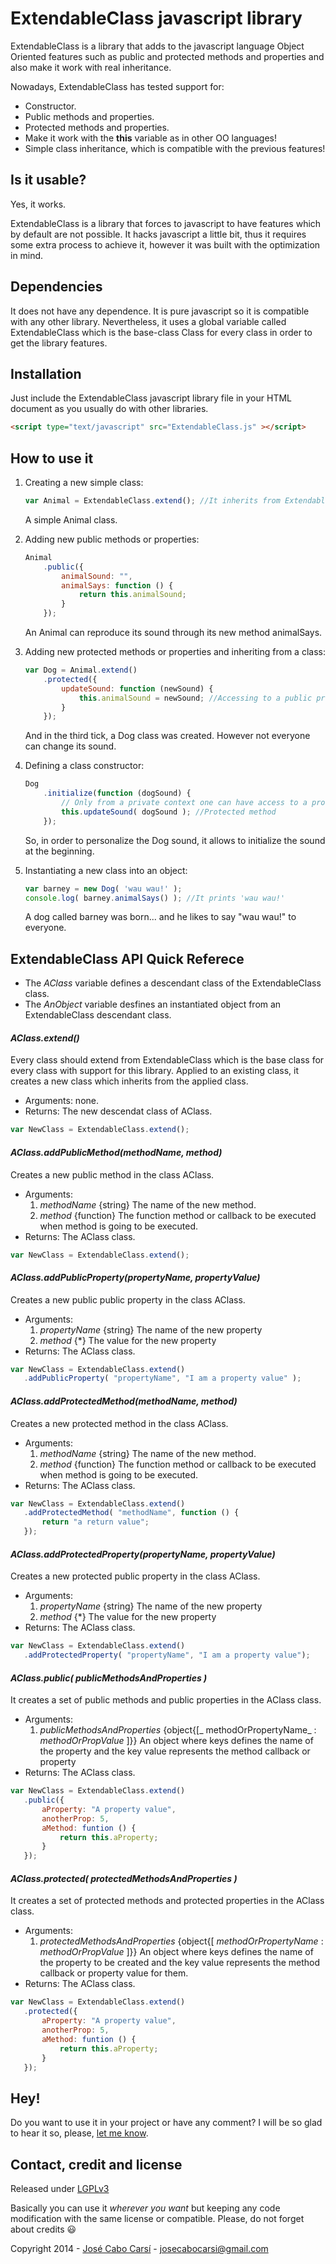 ExtendableClass javascript library
==================================
ExtendableClass is a library that adds to the javascript language Object Oriented features such as public and protected methods and properties and also make it work with real inheritance.

Nowadays, ExtendableClass has tested support for:
 - Constructor.
 - Public methods and properties.
 - Protected methods and properties.
 - Make it work with the **this** variable as in other OO languages!
 - Simple class inheritance, which is compatible with the previous features!

Is it usable?
-------------
Yes, it works.

ExtendableClass is a library that forces to javascript to have features which by default are not possible. It hacks javascript a little bit, thus it requires some extra process to achieve it, however it was built with the optimization in mind.

Dependencies
------------
It does not have any dependence. It is pure javascript so it is compatible with any other library. Nevertheless, it uses a global variable called ExtendableClass which is the base-class Class for every class in order to get the library features.

Installation
------------
Just include the ExtendableClass javascript library file in your HTML document as you usually do with other libraries.

```html
<script type="text/javascript" src="ExtendableClass.js" ></script>
```

How to use it
-------------
1. Creating a new simple class:

	```javascript
	var Animal = ExtendableClass.extend(); //It inherits from ExtendableClass base-class.
	```
	
	A simple Animal class.

2. Adding new public methods or properties:

	```javascript
	Animal
		.public({
			animalSound: "",
			animalSays: function () {
				return this.animalSound;
			}
		});
	```
	
	An Animal can reproduce its sound through its new method animalSays.

3. Adding new protected methods or properties and inheriting from a class:

	```javascript
	var Dog = Animal.extend()
		.protected({
			updateSound: function (newSound) {
				this.animalSound = newSound; //Accessing to a public property from the private context.
			}
		});
	```
	
	And in the third tick, a Dog class was created. However not everyone can change its sound.
	
4. Defining a class constructor:

	```javascript
	Dog
		.initialize(function (dogSound) {
			// Only from a private context one can have access to a protected method/property.
			this.updateSound( dogSound ); //Protected method
		});
	```
	
	So, in order to personalize the Dog sound, it allows to initialize the sound at the beginning.

5. Instantiating a new class into an object:

	```javascript
	var barney = new Dog( 'wau wau!' );
	console.log( barney.animalSays() ); //It prints 'wau wau!'
	```
	
	A dog called barney was born... and he likes to say "wau wau!" to everyone.

## ExtendableClass API Quick Referece
 - The _AClass_ variable defines a descendant class of the ExtendableClass class.
 - The _AnObject_ variable desfines an instantiated object from an ExtendableClass descendant class.

#### _AClass.extend()_
Every class should extend from ExtendableClass which is the base class for every class with support for this library. Applied to an existing class, it creates a new class which inherits from the applied class.

 * Arguments: none.
 * Returns: The new descendat class of AClass.

```javascript
var NewClass = ExtendableClass.extend();
```

#### _AClass.addPublicMethod(methodName, method)_
Creates a new public method in the class AClass.
 * Arguments:
    1. _methodName_ {string} The name of the new method.
    2. _method_ {function} The function method or callback to be executed when method is going to be executed.
 * Returns: The AClass class.

 ```javascript
 var NewClass = ExtendableClass.extend();
 ```

#### _AClass.addPublicProperty(propertyName, propertyValue)_
Creates a new public public property in the class AClass.
 * Arguments:
    1. _propertyName_ {string} The name of the new property
    2. _method_ {*} The value for the new property
 * Returns: The AClass class.

 ```javascript
 var NewClass = ExtendableClass.extend()
 	.addPublicProperty( "propertyName", "I am a property value" );
 ```

#### _AClass.addProtectedMethod(methodName, method)_
Creates a new protected method in the class AClass.
 * Arguments:
    1. _methodName_ {string} The name of the new method.
    2. _method_ {function} The function method or callback to be executed when method is going to be executed.
 * Returns: The AClass class.

 ```javascript
 var NewClass = ExtendableClass.extend()
 	.addProtectedMethod( "methodName", function () {
 		return "a return value";
 	});
 ```

#### _AClass.addProtectedProperty(propertyName, propertyValue)_
Creates a new protected public property in the class AClass.
 * Arguments:
    1. _propertyName_ {string} The name of the new property
    2. _method_ {*} The value for the new property
 * Returns: The AClass class.

 ```javascript
 var NewClass = ExtendableClass.extend()
 	.addProtectedProperty( "propertyName", "I am a property value");
 ```

#### _AClass.public( publicMethodsAndProperties )_
It creates a set of public methods and public properties in the AClass class.
 * Arguments:
 	1. _publicMethodsAndProperties_ {object{[_ methodOrPropertyName_ : _methodOrPropValue_ ]}} An object where keys defines the name of the property and the key value represents the method callback or property
 * Returns: The AClass class.

 ```javascript
 var NewClass = ExtendableClass.extend()
 	.public({
 		aProperty: "A property value",
 		anotherProp: 5,
 		aMethod: funtion () {
 			return this.aProperty;
 		}
 	});
 ```

#### _AClass.protected( protectedMethodsAndProperties )_
It creates a set of protected methods and protected properties in the AClass class.
 * Arguments:
 	1. _protectedMethodsAndProperties_ {object{[ _methodOrPropertyName_ : _methodOrPropValue_ ]}} An object where keys defines the name of the property to be created and the key value represents the method callback or property value for them.
 * Returns: The AClass class.

 ```javascript
 var NewClass = ExtendableClass.extend()
 	.protected({
 		aProperty: "A property value",
 		anotherProp: 5,
 		aMethod: funtion () {
 			return this.aProperty;
 		}
 	});
 ```

Hey!
----
Do you want to use it in your project or have any comment? I will be so glad to hear it so, please, [let me know](#contacts-credits-and-license).

Contact, credit and license
---------------------------
Released under [LGPLv3]

Basically you can use it *wherever you want* but keeping any code modification with the same license or compatible. Please, do not forget about credits :smiley:

Copyright 2014 - [José Cabo Carsí] - josecabocarsi@gmail.com

[LGPLv3]:http://www.gnu.org/copyleft/lesser.html
[José Cabo Carsí]:https://github.com/Bloodsucker
